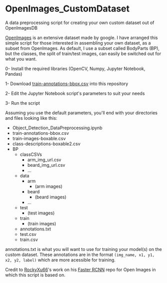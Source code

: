 # OpenImages_CustomDataset
A data preprocessing script for creating your own custom dataset out of OpenImagesDB

[OpenImages](https://storage.googleapis.com/openimages/web/index.html) is an extensive dataset made by google. I have arranged this simple script for those interested in assembling your own dataset, as a subset from OpenImages. As default, I use a subset called BodyParts (BP), but the classes, the split of train/test images, can easily be switched out for what you want.

0- Install the required libraries (OpenCV, Numpy, Jupyter Notebook, Pandas)

1- Download [train-annotations-bbox.csv](https://storage.googleapis.com/openimages/2018_04/train/train-annotations-bbox.csv) into this repository

2- Edit the Jupyter Notebook script's parameters to suit your needs

3- Run the script

Assuming you use the default parameters, you'll end with your directories and files looking like this:

- Object_Detection_DataPreprocessing.ipynb
- train-annotations-bbox.csv
- train-images-boxable.csv
- class-descriptions-boxable2.csv
- BP
  - classCSVs
    - arm_img_url.csv
    - beard_img_url.csv
    - ...
  - data
    - arm
      - (arm images)
    - beard
      - (beard images)
    - ...
  - test
    - (test images)
  - train
    - (train images)
  - annotations.txt
  - test.csv
  - train.csv
  
annotations.txt is what you will want to use for training your model(s) on the custom dataset. These annotations are in the format `(img_name, x1, y1, x2, y2, label)` which are more acessible for training.

Credit to [RockyXu66](https://github.com/RockyXu66)'s work on his [Faster RCNN](https://github.com/RockyXu66/Faster_RCNN_for_Open_Images_Dataset_Keras) repo for Open Images in which this script is based on.
